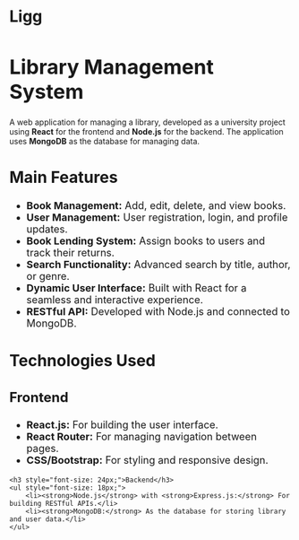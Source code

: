 # Ligg
<body>
    <h1 style="font-size: 36px;">Library Management System</h1>
    <p style="font-size: 18px;">

A web application for managing a library, developed as a university project using <b>React</b> for the frontend and <b>Node.js</b> for the backend. The application uses <b>MongoDB</b> as the database for managing data.

<h2 style="font-size: 28px;">Main Features</h2>
    <ul style="font-size: 18px;">
        <li><strong>Book Management:</strong> Add, edit, delete, and view books.</li>
        <li><strong>User Management:</strong> User registration, login, and profile updates.</li>
        <li><strong>Book Lending System:</strong> Assign books to users and track their returns.</li>
        <li><strong>Search Functionality:</strong> Advanced search by title, author, or genre.</li>
        <li><strong>Dynamic User Interface:</strong> Built with React for a seamless and interactive experience.</li>
        <li><strong>RESTful API:</strong> Developed with Node.js and connected to MongoDB.</li>
    </ul>

<h2 style="font-size: 28px;">Technologies Used</h2>
    <h3 style="font-size: 24px;">Frontend</h3>
    <ul style="font-size: 18px;">
        <li><strong>React.js:</strong> For building the user interface.</li>
        <li><strong>React Router:</strong> For managing navigation between pages.</li>
        <li><strong>CSS/Bootstrap:</strong> For styling and responsive design.</li>
    </ul>

    <h3 style="font-size: 24px;">Backend</h3>
    <ul style="font-size: 18px;">
        <li><strong>Node.js</strong> with <strong>Express.js:</strong> For building RESTful APIs.</li>
        <li><strong>MongoDB:</strong> As the database for storing library and user data.</li>
    </ul>
